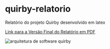 # quirby-relatorio
Relatório do projeto Quirby desenvolvido em latex

[Link para a Versão Final do Relatório em PDF](https://github.com/PI2-Grupo5/quirby-relatorio/blob/main/quirby_relatorio.pdf)


![arquitetura de software quirby](https://github.com/PI2-Grupo5/quirby-relatorio/assets/38227184/6591aec6-b447-4bf1-bf8d-e309374c4f79)
